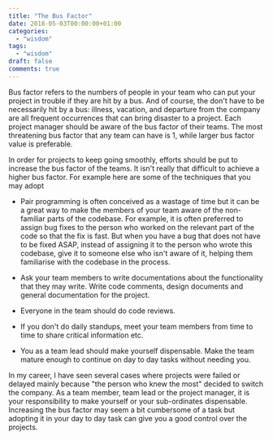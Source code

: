 ```yaml
---
title: "The Bus Factor"
date: 2018-05-03T00:00:00+01:00
categories:
  - "wisdom"
tags:
  - "wisdom"
draft: false
comments: true
---
```

Bus factor refers to the numbers of people in your team who can put your project in trouble if they are hit by a bus. And of course, the don't have to be necessarily hit by a bus: illness, vacation, and departure from the company are all frequent occurrences that can bring disaster to a project. Each project manager should be aware of the bus factor of their teams. The most threatening bus factor that any team can have is 1, while larger bus factor value is preferable.

In order for projects to keep going smoothly, efforts should be put to increase the bus factor of the teams. It isn't really that difficult to achieve a higher bus factor. For example here are some of the techniques that you may adopt

- Pair programming is often conceived as a wastage of time but it can be a great way to make the members of your team aware of the non-familiar parts of the codebase. For example, it is often preferred to assign bug fixes to the person who worked on the relevant part of the code so that the fix is fast. But when you have a bug that does not have to be fixed ASAP, instead of assigning it to the person who wrote this codebase, give it to someone else who isn't aware of it, helping them familiarise with the codebase in the process.

- Ask your team members to write documentations about the functionality that they may write. Write code comments, design documents and general documentation for the project.

- Everyone in the team should do code reviews.

- If you don't do daily standups, meet your team members from time to time to share critical information etc.

- You as a team lead should make yourself dispensable. Make the team mature enough to continue on day to day tasks without needing you.

In my career, I have seen several cases where projects were failed or delayed mainly because "the person who knew the most" decided to switch the company. As a team member, team lead or the project manager, it is your responsibility to make yourself or your sub-ordinates dispensable. Increasing the bus factor may seem a bit cumbersome of a task but adopting it in your day to day task can give you a good control over the projects.